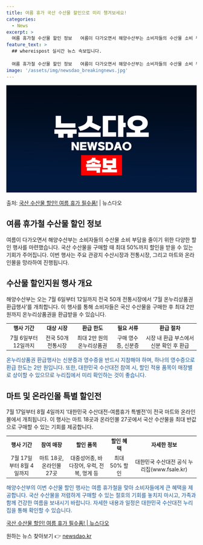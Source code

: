 ```yaml
---
title: 여름 휴가 국산 수산물 할인으로 미리 챙겨보세요!
categories:
  - News
excerpt: >
  여름 휴가철 수산물 할인 정보   여름이 다가오면서 해양수산부는 소비자들의 수산물 소비 부담을 줄이기 위한 …
feature_text: >
  ## whereispost 실시간 뉴스 속보입니다.

  여름 휴가철 수산물 할인 정보   여름이 다가오면서 해양수산부는 소비자들의 수산물 소비 부담을 줄이기 위한 …
image: '/assets/img/newsdao_breakingnews.jpg'
---
```


![뉴스다오 속보](/assets/img/newsdao_breakingnews.jpg)

<p>출처: <a href="https://newsdao.kr/4647" rel="dofollow">국산 수산물 할인! 여름 휴가 필수품!</a> | 뉴스다오</p>

<h2 data-ke-size="size26">여름 휴가철 수산물 할인 정보</h2>
<p data-ke-size="size16">여름이 다가오면서 해양수산부는 소비자들의 수산물 소비 부담을 줄이기 위한 다양한 할인 행사를 마련했습니다. 국산 수산물을 구매할 때 최대 50%까지 할인을 받을 수 있는 기회가 주어집니다. 이번 행사는 주요 관광지 수산시장과 전통시장, 그리고 마트와 온라인몰을 망라하여 진행됩니다.</p>

<h2 data-ke-size="size26">수산물 할인지원 행사 개요</h2>
<p data-ke-size="size16">해양수산부는 오는 7월 6일부터 12일까지 전국 50개 전통시장에서 ‘7월 온누리상품권 환급행사’를 개최합니다. 이 행사를 통해 소비자들은 국산 수산물을 구매한 후 최대 2만 원까지 온누리상품권을 환급받을 수 있습니다.</p>

<table>
    <tr>
        <td style="text-align: center; height: 17px;"><b>행사 기간</b></td>
        <td style="text-align: center; height: 17px;"><b>대상 시장</b></td>
        <td style="text-align: center; height: 17px;"><b>환급 한도</b></td>
        <td style="text-align: center; height: 17px;"><b>필요 서류</b></td>
        <td style="text-align: center; height: 17px;"><b>환급 절차</b></td>
    </tr>
    <tr>
        <td style="text-align: center; height: 17px;">7월 6일부터 12일까지</td>
        <td style="text-align: center; height: 17px;">전국 50개 전통시장</td>
        <td style="text-align: center; height: 17px;">최대 2만 원의 온누리상품권</td>
        <td style="text-align: center; height: 17px;">구매 영수증, 신분증</td>
        <td style="text-align: center; height: 17px;">시장 내 환급 부스에서 신분 확인 후 환급</td>
    </tr>
</table>

<p data-ke-size="size16"><span style="color: #1a5490;">온누리상품권 환급행사는 신분증과 영수증을 반드시 지참해야 하며, 하나의 영수증으로 환급 한도는 2만 원입니다. 또한, 대한민국 수산대전 참여 시, 할인 적용 품목이 매장별로 상이할 수 있으므로 누리집에서 미리 확인하는 것이 좋습니다.</span></p>

<h2 data-ke-size="size26">마트 및 온라인몰 특별 할인전</h2>
<p data-ke-size="size16">7월 17일부터 8월 4일까지 ‘대한민국 수산대전-여름휴가 특별전’이 전국 마트와 온라인몰에서 개최됩니다. 이 행사는 마트 18곳과 온라인몰 27곳에서 국산 수산물을 최대 반값으로 구매할 수 있는 기회를 제공합니다.</p>

<table>
    <tr>
        <td style="text-align: center; height: 17px;"><b>행사 기간</b></td>
        <td style="text-align: center; height: 17px;"><b>참여 매장</b></td>
        <td style="text-align: center; height: 17px;"><b>할인 품목</b></td>
        <td style="text-align: center; height: 17px;"><b>할인 혜택</b></td>
        <td style="text-align: center; height: 17px;"><b>자세한 정보</b></td>
    </tr>
    <tr>
        <td style="text-align: center; height: 17px;">7월 17일부터 8월 4일까지</td>
        <td style="text-align: center; height: 17px;">마트 18곳, 온라인몰 27곳</td>
        <td style="text-align: center; height: 17px;">대중성어종, 바다장어, 우럭, 전복, 멍게 등</td>
        <td style="text-align: center; height: 17px;">최대 50% 할인</td>
        <td style="text-align: center; height: 17px;">대한민국 수산대전 공식 누리집(www.fsale.kr)</td>
    </tr>
</table>

<p data-ke-size="size16"><span style="color: #1a5490;">해양수산부의 이번 수산물 할인 행사는 여름 휴가철을 맞아 소비자들에게 큰 혜택을 제공합니다. 국산 수산물을 저렴하게 구매할 수 있는 절호의 기회를 놓치지 마시고, 가족과 함께 건강한 여름을 보내시기 바랍니다. 자세한 내용과 일정은 대한민국 수산대전 누리집을 통해 확인할 수 있습니다.</span></p>

<p data-ke-size="size16"><a href="https://newsdao.kr/4647">국산 수산물 할인! 여름 휴가 필수품! | 뉴스다오</a></p> 

원하는 뉴스 찾아보기 👉 <a href="https://newsdao.kr" rel="dofollow">newsdao.kr</a>


